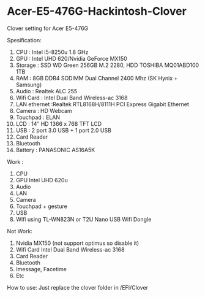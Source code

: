 # Acer-E5-476G-Hackintosh-Clover
Clover setting for Acer E5-476G

Spesification:
1. CPU : Intel i5-8250u 1.8 GHz
2. GPU : Intel UHD 620/Nvidia GeForce MX150
3. Storage : SSD WD Green 256GB M.2 2280, HDD TOSHIBA MQ01ABD100 1TB
4. RAM : 8GB DDR4 SODIMM Dual Channel 2400 Mhz (SK Hynix + Samsung)
5. Audio : Realtek ALC 255
6. Wifi Card : Intel Dual Band Wireless-ac 3168
7. LAN ethernet :Realtek RTL8168H/8111H PCI Express Gigabit Ethernet
8. Camera : HD Webcam
9. Touchpad : ELAN
10. LCD : 14″ HD 1366 x 768 TFT LCD
11. USB : 2 port 3.0 USB + 1 port 2.0 USB
12. Card Reader
13. Bluetooth
14. Battery : PANASONIC AS16A5K

Work :
1. CPU
2. GPU Intel UHD 620u
3. Audio
4. LAN
5. Camera
6. Touchpad + gesture
7. USB
8. Wifi using TL-WN823N or T2U Nano USB Wifi Dongle

Not Work:
1. Nvidia MX150 (not support optimus so disable it)
2. Wifi Card Intel Dual Band Wireless-ac 3168
3. Card Reader
4. Bluetooth
5. Imessage, Facetime
6. Etc

How to use:
Just replace the clover folder in /EFI/Clover
